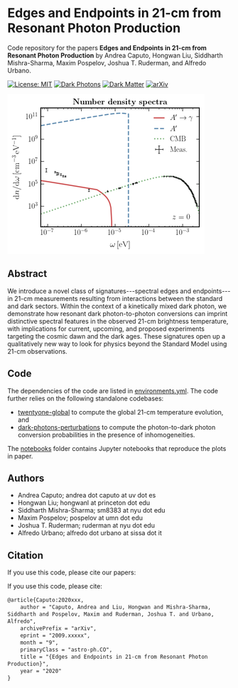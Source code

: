 # Edges and Endpoints in 21-cm from Resonant Photon Production

Code repository for the papers
**Edges and Endpoints in 21-cm from Resonant Photon Production**
by Andrea Caputo, Hongwan Liu, Siddharth Mishra-Sharma, Maxim Pospelov, Joshua T. Ruderman, and Alfredo Urbano.

[![License: MIT](https://img.shields.io/badge/License-MIT-red.svg)](https://opensource.org/licenses/MIT)
[![Dark Photons](https://img.shields.io/badge/Photons-Dark-yellowgreen.svg)](./)
[![Dark Matter](https://img.shields.io/badge/Matter-Dark-black.svg)](./)
[![arXiv](https://img.shields.io/badge/arXiv-2009.xxxxx%20-green.svg)](https://arxiv.org/abs/2009.xxxxx)

![Photon spectra](notebooks/plots/dn_domega.png) 

## Abstract

We introduce a novel class of signatures---spectral edges and endpoints---in 21-cm measurements resulting from interactions between the standard and dark sectors. Within the context of a kinetically mixed dark photon, we demonstrate how resonant dark photon-to-photon conversions can imprint distinctive spectral features in the observed 21-cm brightness temperature, with implications for current, upcoming, and proposed experiments targeting the cosmic dawn and the dark ages. These signatures open up a qualitatively new way to look for physics beyond the Standard Model using 21-cm observations.

## Code

The dependencies of the code are listed in [environments.yml](environment.yml). The code further relies on the following standalone codebases:
- [twentyone-global](https://github.com/smsharma/twentyone-global) to compute the global 21-cm temperature evolution, and
- [dark-photons-perturbations](https://github.com/smsharma/dark-photons-perturbations) to compute the photon-to-dark photon conversion probabilities in the presence of inhomogeneities.

The [notebooks](notebooks/) folder contains Jupyter notebooks that reproduce the plots in paper.

## Authors

-  Andrea Caputo; andrea dot caputo at uv dot es
-  Hongwan Liu; hongwanl at princeton dot edu
-  Siddharth Mishra-Sharma; sm8383 at nyu dot edu
-  Maxim Pospelov; pospelov at umn dot edu
-  Joshua T. Ruderman; ruderman at nyu dot edu
-  Alfredo Urbano; alfredo dot urbano at sissa dot it

## Citation

If you use this code, please cite our papers:

If you use this code, please cite:

```
@article{Caputo:2020xxx,
    author = "Caputo, Andrea and Liu, Hongwan and Mishra-Sharma, Siddharth and Pospelov, Maxim and Ruderman, Joshua T. and Urbano, Alfredo",
    archivePrefix = "arXiv",
    eprint = "2009.xxxxx",
    month = "9",
    primaryClass = "astro-ph.CO",
    title = "{Edges and Endpoints in 21-cm from Resonant Photon Production}",
    year = "2020"
}
```